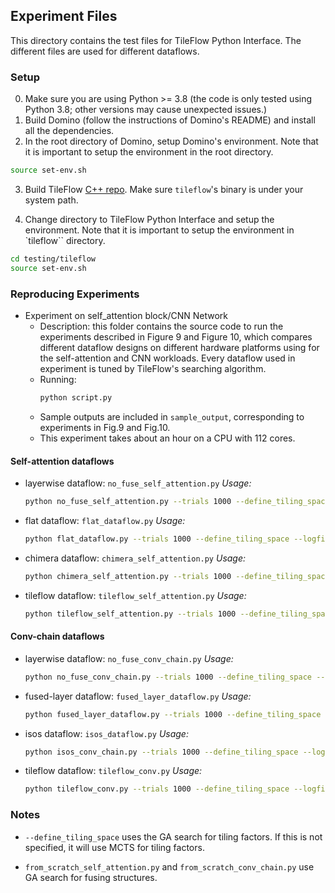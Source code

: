## Experiment Files

This directory contains the test files for TileFlow Python Interface.
The different files are used for different dataflows.

### Setup
0. Make sure you are using Python >= 3.8 (the code is only tested using Python 3.8; other versions may cause unexpected issues.)
1. Build Domino (follow the instructions of Domino's README) and install all the dependencies.
2. In the root directory of Domino, setup Domino's environment. Note that it is important to setup the environment in the root directory.
```sh
source set-env.sh
``` 

3. Build TileFlow [C++ repo](https://github.com/pku-liang/TileFlow). Make sure `tileflow`'s binary is under your system path.

4. Change directory to TileFlow Python Interface and setup the environment. Note that it is important to setup the environment in `tileflow`` directory.
```sh
cd testing/tileflow
source set-env.sh
```

### Reproducing Experiments
- Experiment on self_attention block/CNN Network
    - Description: this folder contains the source code to run the experiments described in Figure 9 and Figure 10, which compares different dataflow designs on different hardware platforms using for the self-attention and CNN workloads. Every dataflow used in experiment is tuned by TileFlow's searching algorithm.
    - Running:
        ```sh
        python script.py
        ```
    - Sample outputs are included in `sample_output`, corresponding to experiments in Fig.9 and Fig.10.
    - This experiment takes about an hour on a CPU with 112 cores. 

#### Self-attention dataflows
- layerwise dataflow: `no_fuse_self_attention.py`
    *Usage:* 
    ```sh
    python no_fuse_self_attention.py --trials 1000 --define_tiling_space --logfile no_fuse_self_attention.log
    ```

- flat dataflow: `flat_dataflow.py`
    *Usage:* 
    ```sh
    python flat_dataflow.py --trials 1000 --define_tiling_space --logfile flat_self_attention.log --dataflow rgran
    ```

- chimera dataflow: `chimera_self_attention.py`
    *Usage:* 
    ```sh
    python chimera_self_attention.py --trials 1000 --define_tiling_space --logfile chimera_self_attention.log
    ```

- tileflow dataflow: `tileflow_self_attention.py`
    *Usage:* 
    ```sh
    python tileflow_self_attention.py --trials 1000 --define_tiling_space --logfile tileflow_self_attention.log
    ```

#### Conv-chain dataflows
- layerwise dataflow: `no_fuse_conv_chain.py`
    *Usage:* 
    ```sh
    python no_fuse_conv_chain.py --trials 1000 --define_tiling_space --logfile no_fuse_conv_chain.log --layout nhwc
    ```

- fused-layer dataflow: `fused_layer_dataflow.py`
    *Usage:* 
    ```sh
    python fused_layer_dataflow.py --trials 1000 --define_tiling_space --logfile fused_layer_conv_chain.log --layout nhwc
    ```

- isos dataflow: `isos_dataflow.py`
    *Usage:* 
    ```sh
    python isos_conv_chain.py --trials 1000 --define_tiling_space --logfile isos_conv_chain.log --layout nhwc
    ```

- tileflow dataflow: `tileflow_conv.py`
    *Usage:* 
    ```sh
    python tileflow_conv.py --trials 1000 --define_tiling_space --logfile tileflow_conv_chain.log --layout nhwc
    ```

### Notes
- `--define_tiling_space` uses the GA search for tiling factors. If this is not specified, it will use MCTS for tiling factors.

- `from_scratch_self_attention.py` and `from_scratch_conv_chain.py` use GA search for fusing structures.